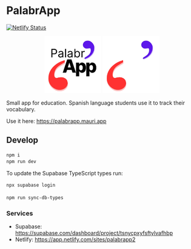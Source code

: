 # PalabrApp

[![Netlify Status](https://api.netlify.com/api/v1/badges/afbb7365-3fa1-4c69-9cbb-486b2b328ab2/deploy-status)](https://app.netlify.com/sites/palabrapp2/deploys)

<p align="center">
  <img src="public/logo.png#gh-light-mode-only" width="150">
  <img src="public/logo-white.png#gh-dark-mode-only" width="150">
</p>

Small app for education. Spanish language students use it to track their vocabulary.

Use it here: <https://palabrapp.mauri.app>

## Develop

```zsh
npm i
npm run dev
```

To update the Supabase TypeScript types run:

```zsh
npx supabase login

npm run sync-db-types
```

### Services

- Supabase: <https://supabase.com/dashboard/project/tsnycpxyfsftylvafhbp>
- Netlify: <https://app.netlify.com/sites/palabrapp2>
